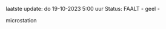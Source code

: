 laatste update: 
do 19-10-2023  5:00   uur 
Status: FAALT - geel - 
<div class="service R">microstation</div>